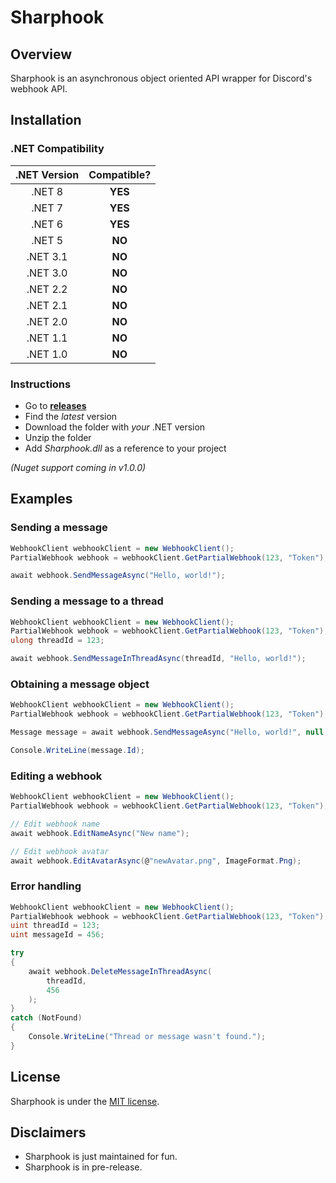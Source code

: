 # Sharphook

## Overview

Sharphook is an asynchronous object oriented API wrapper for Discord's webhook API.

## Installation

### .NET Compatibility

| .NET Version   | Compatible? |
|:--------------:|:-----------:|
| .NET 8         | **YES**	   |
| .NET 7         | **YES**     |
| .NET 6         | **YES**     |
| .NET 5         | **NO**      |
| .NET 3.1       | **NO**      |
| .NET 3.0       | **NO**      |
| .NET 2.2       | **NO**      |
| .NET 2.1       | **NO**      |
| .NET 2.0       | **NO**      |
| .NET 1.1       | **NO**      |
| .NET 1.0       | **NO**      |

### Instructions

* Go to [**releases**](https://github.com/Jodenee/Sharphook/releases)
* Find the *latest* version
* Download the folder with *your* .NET version
* Unzip the folder
* Add *Sharphook.dll* as a reference to your project

*(Nuget support coming in v1.0.0)*

## Examples

### Sending a message 

```c#
WebhookClient webhookClient = new WebhookClient();
PartialWebhook webhook = webhookClient.GetPartialWebhook(123, "Token");

await webhook.SendMessageAsync("Hello, world!");
```

### Sending a message to a thread

```c#
WebhookClient webhookClient = new WebhookClient();
PartialWebhook webhook = webhookClient.GetPartialWebhook(123, "Token");
ulong threadId = 123;

await webhook.SendMessageInThreadAsync(threadId, "Hello, world!");
```

### Obtaining a message object

```c#
WebhookClient webhookClient = new WebhookClient();
PartialWebhook webhook = webhookClient.GetPartialWebhook(123, "Token");

Message message = await webhook.SendMessageAsync("Hello, world!", null, true);

Console.WriteLine(message.Id);
```

### Editing a webhook
```c# 
WebhookClient webhookClient = new WebhookClient();
PartialWebhook webhook = webhookClient.GetPartialWebhook(123, "Token");

// Edit webhook name
await webhook.EditNameAsync("New name");

// Edit webhook avatar
await webhook.EditAvatarAsync(@"newAvatar.png", ImageFormat.Png);
```

### Error handling 

```c#
WebhookClient webhookClient = new WebhookClient();
PartialWebhook webhook = webhookClient.GetPartialWebhook(123, "Token");
uint threadId = 123;
uint messageId = 456;

try
{
    await webhook.DeleteMessageInThreadAsync(
        threadId,
        456
    );
}
catch (NotFound)
{
    Console.WriteLine("Thread or message wasn't found.");
}
```

## License

Sharphook is  under the [MIT license](LICENSE.txt).

## Disclaimers

* Sharphook is just maintained for fun.
* Sharphook is in pre-release.
